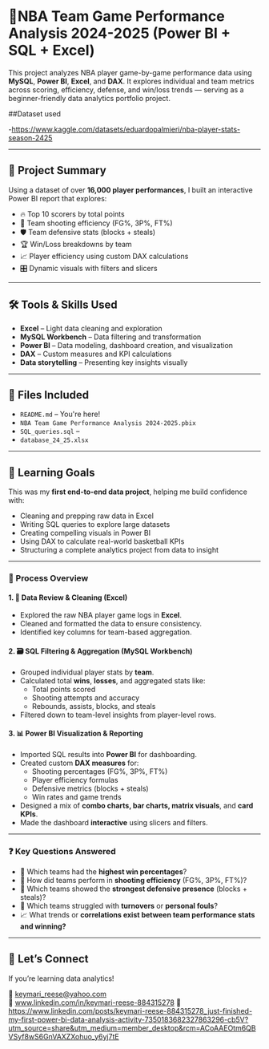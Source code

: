 # 🏀NBA Team Game Performance Analysis 2024-2025 (Power BI + SQL + Excel)

This project analyzes NBA player game-by-game performance data using **MySQL**, **Power BI**, **Excel**, and **DAX**. It explores individual and team metrics across scoring, efficiency, defense, and win/loss trends — serving as a beginner-friendly data analytics portfolio project.


##Dataset used

-https://www.kaggle.com/datasets/eduardopalmieri/nba-player-stats-season-2425

---

## 📌 Project Summary

Using a dataset of over **16,000 player performances**, I built an interactive Power BI report that explores:

- 🔥 Top 10 scorers by total points
- 🎯 Team shooting efficiency (FG%, 3P%, FT%)
- 🛡️ Team defensive stats (blocks + steals)
- 🏆 Win/Loss breakdowns by team
- 📈 Player efficiency using custom DAX calculations
- 🎛️ Dynamic visuals with filters and slicers

---

## 🛠️ Tools & Skills Used

- **Excel** – Light data cleaning and exploration
- **MySQL Workbench** – Data filtering and transformation
- **Power BI** – Data modeling, dashboard creation, and visualization
- **DAX** – Custom measures and KPI calculations
- **Data storytelling** – Presenting key insights visually

---

## 📁 Files Included

- `README.md` – You're here!
- `NBA Team Game Performance Analysis 2024-2025.pbix` 
- `SQL_queries.sql` – 
- `database_24_25.xlsx` 

---

## 🚀 Learning Goals

This was my **first end-to-end data project**, helping me build confidence with:
- Cleaning and prepping raw data in Excel
- Writing SQL queries to explore large datasets
- Creating compelling visuals in Power BI
- Using DAX to calculate real-world basketball KPIs
- Structuring a complete analytics project from data to insight

---

### 🔄 Process Overview

#### 1. 🧹 Data Review & Cleaning (Excel)
- Explored the raw NBA player game logs in **Excel**.
- Cleaned and formatted the data to ensure consistency.
- Identified key columns for team-based aggregation.

#### 2. 🗃️ SQL Filtering & Aggregation (MySQL Workbench)
- Grouped individual player stats by **team**.
- Calculated total **wins**, **losses**, and aggregated stats like:
  - Total points scored
  - Shooting attempts and accuracy
  - Rebounds, assists, blocks, and steals
- Filtered down to team-level insights from player-level rows.

#### 3. 📊 Power BI Visualization & Reporting
- Imported SQL results into **Power BI** for dashboarding.
- Created custom **DAX measures** for:
  - Shooting percentages (FG%, 3P%, FT%)
  - Player efficiency formulas
  - Defensive metrics (blocks + steals)
  - Win rates and game trends
- Designed a mix of **combo charts, bar charts, matrix visuals**, and **card KPIs**.
- Made the dashboard **interactive** using slicers and filters.

---

### ❓ Key Questions Answered

- 🏀 Which teams had the **highest win percentages**?
- 🎯 How did teams perform in **shooting efficiency** (FG%, 3P%, FT%)?
- 💪 Which teams showed the **strongest defensive presence** (blocks + steals)?
- 🔁 Which teams struggled with **turnovers** or **personal fouls**?
- 📈 What trends or **correlations exist between team performance stats and winning?**



---

## 🙌 Let’s Connect

If you’re learning data analytics!

📧 keymari_reese@yahoo.com  
💼 www.linkedin.com/in/keymari-reese-884315278
🔗 https://www.linkedin.com/posts/keymari-reese-884315278_just-finished-my-first-power-bi-data-analysis-activity-7350183682327863296-cb5V?utm_source=share&utm_medium=member_desktop&rcm=ACoAAEOtm6QBVSyf8wS6GnVAXZXohuo_y6yj7tE


